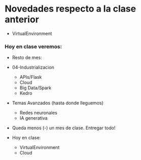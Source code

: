 # Novedades respecto a la clase anterior

* VirtualEnvironment

### Hoy en clase veremos:

* Resto de mes:
* 04-Industrializacion
    * APIs/Flask
    * Cloud 
    * Big Data/Spark
    * Kedro
* Temas Avanzados (hasta donde lleguemos)
  * Redes neuronales
  * IA generativa

* Queda menos (-) un mes de clase. Entregar todo!

* Hoy en clase: 
  * VirtualEnvironment
  * Cloud